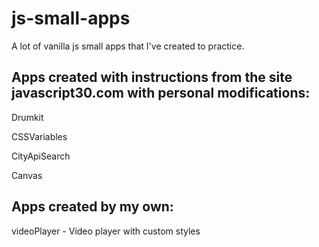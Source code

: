 # js-small-apps
A lot of vanilla js small apps that I've created to practice.

## Apps created with instructions from the site javascript30.com with personal modifications:

Drumkit

CSSVariables

CityApiSearch

Canvas

## Apps created by my own:

videoPlayer - Video player with custom styles
